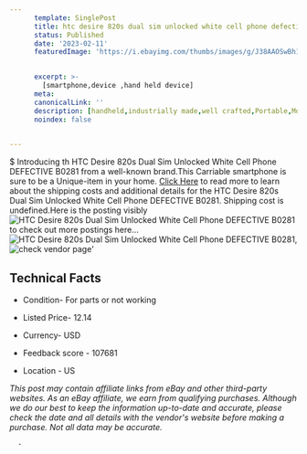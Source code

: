 ```yaml
---
      template: SinglePost
      title: htc desire 820s dual sim unlocked white cell phone defective b0281
      status: Published
      date: '2023-02-11'
      featuredImage: 'https://i.ebayimg.com/thumbs/images/g/J38AAOSwBh1j3VIv/s-l225.jpg'
       

      excerpt: >-
        [smartphone,device ,hand held device]
      meta:
      canonicalLink: ''
      description: [handheld,industrially made,well crafted,Portable,Mobile,Compact,Convenient,Lightweight,Maneuverable,Man-portable,Miniature,Carriable,Hand-held,Light,Holdable,Transportable,Mobile device,Pocket-sized,On-the-go,Wireless,Cordless,Compact size,Convenient size, smartphone,device ,hand held device]
      noindex: false
      

---
```

$
      Introducing th HTC Desire 820s Dual Sim Unlocked White Cell Phone DEFECTIVE B0281 from a well-known brand.This Carriable smartphone is sure to be a Unique-item in your home. [Click Here](https://www.ebay.com/itm/144929191726?hash=item21be73f72e%3Ag%3AJ38AAOSwBh1j3VIv&mkevt=1&mkcid=1&mkrid=711-53200-19255-0&campid=%253CePNCampaignId%253E&customid=%253CreferenceId%253E&toolid=10049) to read more to learn about the shipping costs and additional details for the HTC Desire 820s Dual Sim Unlocked White Cell Phone DEFECTIVE B0281. Shipping cost is undefined.Here is the posting visibly ![HTC Desire 820s Dual Sim Unlocked White Cell Phone DEFECTIVE B0281](https://i.ebayimg.com/thumbs/images/g/J38AAOSwBh1j3VIv/s-l225.jpg) to check out more postings here... ![HTC Desire 820s Dual Sim Unlocked White Cell Phone DEFECTIVE B0281](https://i.ebayimg.com/images/g/J38AAOSwBh1j3VIv/s-l1200.jpg), ![check vendor page](https://origin-galleryplus.ebayimg.com/ws/web/144929191726_2_0_1/225x225.jpg,https://origin-galleryplus.ebayimg.com/ws/web/144929191726_3_0_1/225x225.jpg,https://origin-galleryplus.ebayimg.com/ws/web/144929191726_4_0_1/225x225.jpg)'

      

 ## Technical Facts 



     
      

 - Condition- For parts or not working 


      

 - Listed Price- 12.14 


      

 - Currency- USD 


      

 - Feedback score - 107681 


      

 - Location - US 


      
      

 *_This post may contain affiliate links from eBay and other third-party websites. As an eBay affiliate, we earn from qualifying purchases. Although we do our best to keep the information up-to-date and accurate, please check the date and all details with the vendor's website before making a purchase. Not all data may be accurate._*




      -
